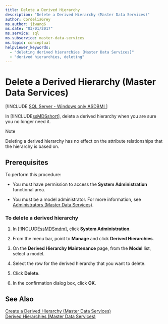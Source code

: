 ```yaml
---
title: Delete a Derived Hierarchy
description: "Delete a Derived Hierarchy (Master Data Services)"
author: CordeliaGrey
ms.author: jiwang6
ms.date: "03/01/2017"
ms.service: sql
ms.subservice: master-data-services
ms.topic: conceptual
helpviewer_keywords:
  - "deleting derived hierarchies [Master Data Services]"
  - "derived hierarchies, deleting"
---
```

# Delete a Derived Hierarchy (Master Data Services)

[!INCLUDE [SQL Server - Windows only ASDBMI  ](../includes/applies-to-version/sql-windows-only-asdbmi.md)]

  In [!INCLUDE[ssMDSshort](../includes/ssmdsshort-md.md)], delete a derived hierarchy when you are sure you no longer need it.  
  
> [!NOTE]  
>  Deleting a derived hierarchy has no effect on the attribute relationships that the hierarchy is based on.  
  
## Prerequisites  
 To perform this procedure:  
  
-   You must have permission to access the **System Administration** functional area.  
  
-   You must be a model administrator. For more information, see [Administrators &#40;Master Data Services&#41;](../master-data-services/administrators-master-data-services.md).  
  
### To delete a derived hierarchy  
  
1.  In [!INCLUDE[ssMDSmdm](../includes/ssmdsmdm-md.md)], click **System Administration**.  
  
2.  From the menu bar, point to **Manage** and click **Derived Hierarchies**.  
  
3.  On the **Derived Hierarchy Maintenance** page, from the **Model** list, select a model.  
  
4.  Select the row for the derived hierarchy that you want to delete.  
  
5.  Click **Delete**.  
  
6.  In the confirmation dialog box, click **OK**.  
  
## See Also  
 [Create a Derived Hierarchy &#40;Master Data Services&#41;](../master-data-services/create-a-derived-hierarchy-master-data-services.md)   
 [Derived Hierarchies &#40;Master Data Services&#41;](../master-data-services/derived-hierarchies-master-data-services.md)  
  
  
